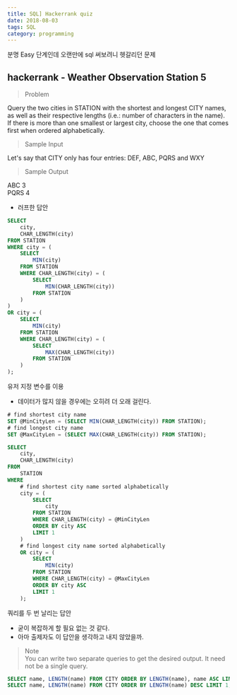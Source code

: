 ```yaml
---
title: SQL] Hackerrank quiz
date: 2018-08-03
tags: SQL
category: programming
---
```

분명 Easy 단계인데 오랜만에 sql 써보려니 헷갈리던 문제


## hackerrank - Weather Observation Station 5
>Problem

Query the two cities in STATION with the shortest and longest CITY names, as well as their respective lengths (i.e.: number of characters in the name). If there is more than one smallest or largest city, choose the one that comes first when ordered alphabetically.

>Sample Input

Let's say that CITY only has four entries: DEF, ABC, PQRS and WXY

>Sample Output

ABC 3<br>PQRS 4


- 러프한 답안

```sql
SELECT
    city,
    CHAR_LENGTH(city)
FROM STATION
WHERE city = (
    SELECT
        MIN(city)
    FROM STATION
    WHERE CHAR_LENGTH(city) = (
        SELECT
            MIN(CHAR_LENGTH(city))
        FROM STATION
    )
)
OR city = (
    SELECT
        MIN(city)
    FROM STATION
    WHERE CHAR_LENGTH(city) = (
        SELECT
            MAX(CHAR_LENGTH(city))
        FROM STATION
    )
);

```

유저 지정 변수를 이용
- 데이터가 많지 않을 경우에는 오히려 더 오래 걸린다.

```sql
# find shortest city name
SET @MinCityLen = (SELECT MIN(CHAR_LENGTH(city)) FROM STATION);
# find longest city name
SET @MaxCityLen = (SELECT MAX(CHAR_LENGTH(city)) FROM STATION);

SELECT
    city,
    CHAR_LENGTH(city)
FROM
    STATION
WHERE
    # find shortest city name sorted alphabetically
    city = (
        SELECT
            city
        FROM STATION
        WHERE CHAR_LENGTH(city) = @MinCityLen
        ORDER BY city ASC
        LIMIT 1
    )
    # find longest city name sorted alphabetically
    OR city = (
        SELECT
            MIN(city)
        FROM STATION
        WHERE CHAR_LENGTH(city) = @MaxCityLen
        ORDER BY city ASC
        LIMIT 1
    );
```

쿼리를 두 번 날리는 답안
- 굳이 복잡하게 할 필요 없는 것 같다.
- 아마 출제자도 이 답안을 생각하고 내지 않았을까.

>Note<br>You can write two separate queries to get the desired output. It need not be a single query.

```sql
SELECT name, LENGTH(name) FROM CITY ORDER BY LENGTH(name), name ASC LIMIT 1;
SELECT name, LENGTH(name) FROM CITY ORDER BY LENGTH(name) DESC LIMIT 1;
```
